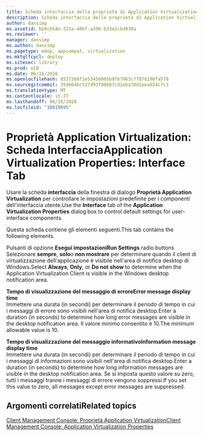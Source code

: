 ```yaml
---
title: Scheda interfaccia delle proprietà di Application Virtualization
description: Scheda interfaccia delle proprietà di Application Virtualization
author: dansimp
ms.assetid: bb9cb54e-315a-48bf-a396-b33e2cbd030a
ms.reviewer: ''
manager: dansimp
ms.author: dansimp
ms.pagetype: mdop, appcompat, virtualization
ms.mktglfcycl: deploy
ms.sitesec: library
ms.prod: w10
ms.date: 06/16/2016
ms.openlocfilehash: 8537268f1e53456805b9f67963c7f07d190fa578
ms.sourcegitcommit: 354664bc527d93f80687cd2eba70d1eea024c7c3
ms.translationtype: MT
ms.contentlocale: it-IT
ms.lasthandoff: 06/26/2020
ms.locfileid: "10819695"
---
```

# <span data-ttu-id="eeeea-103">Proprietà Application Virtualization: Scheda Interfaccia</span><span class="sxs-lookup"><span data-stu-id="eeeea-103">Application Virtualization Properties: Interface Tab</span></span>


<span data-ttu-id="eeeea-104">Usare la scheda **interfaccia** della finestra di dialogo **Proprietà Application Virtualization** per controllare le impostazioni predefinite per i componenti dell'interfaccia utente.</span><span class="sxs-lookup"><span data-stu-id="eeeea-104">Use the **Interface** tab of the **Application Virtualization Properties** dialog box to control default settings for user-interface components.</span></span>

<span data-ttu-id="eeeea-105">Questa scheda contiene gli elementi seguenti.</span><span class="sxs-lookup"><span data-stu-id="eeeea-105">This tab contains the following elements.</span></span>

<a href="" id="run-settings-radio-buttons"></a><span data-ttu-id="eeeea-106">Pulsanti di opzione **Esegui impostazioni**</span><span class="sxs-lookup"><span data-stu-id="eeeea-106">**Run Settings** radio buttons</span></span>  
<span data-ttu-id="eeeea-107">Selezionare **sempre**, **solo**o **non mostrare** per determinare quando il client di virtualizzazione dell'applicazione è visibile nell'area di notifica desktop di Windows.</span><span class="sxs-lookup"><span data-stu-id="eeeea-107">Select **Always**, **Only**, or **Do not show** to determine when the Application Virtualization Client is visible in the Windows desktop notification area.</span></span>

<a href="" id="error-message-display-time"></a>**<span data-ttu-id="eeeea-108">Tempo di visualizzazione del messaggio di errore</span><span class="sxs-lookup"><span data-stu-id="eeeea-108">Error message display time</span></span>**  
<span data-ttu-id="eeeea-109">Immettere una durata (in secondi) per determinare il periodo di tempo in cui i messaggi di errore sono visibili nell'area di notifica desktop.</span><span class="sxs-lookup"><span data-stu-id="eeeea-109">Enter a duration (in seconds) to determine how long error messages are visible in the desktop notification area.</span></span> <span data-ttu-id="eeeea-110">Il valore minimo consentito è 10.</span><span class="sxs-lookup"><span data-stu-id="eeeea-110">The minimum allowable value is 10.</span></span>

<a href="" id="information-message-display-time"></a>**<span data-ttu-id="eeeea-111">Tempo di visualizzazione del messaggio informativo</span><span class="sxs-lookup"><span data-stu-id="eeeea-111">Information message display time</span></span>**  
<span data-ttu-id="eeeea-112">Immettere una durata (in secondi) per determinare il periodo di tempo in cui i messaggi di informazioni sono visibili nell'area di notifica desktop.</span><span class="sxs-lookup"><span data-stu-id="eeeea-112">Enter a duration (in seconds) to determine how long information messages are visible in the desktop notification area.</span></span> <span data-ttu-id="eeeea-113">Se si imposta questo valore su zero, tutti i messaggi tranne i messaggi di errore vengono soppressi.</span><span class="sxs-lookup"><span data-stu-id="eeeea-113">If you set this value to zero, all messages except error messages are suppressed.</span></span>

## <span data-ttu-id="eeeea-114">Argomenti correlati</span><span class="sxs-lookup"><span data-stu-id="eeeea-114">Related topics</span></span>


[<span data-ttu-id="eeeea-115">Client Management Console: Proprietà Application Virtualization</span><span class="sxs-lookup"><span data-stu-id="eeeea-115">Client Management Console: Application Virtualization Properties</span></span>](client-management-console-application-virtualization-properties.md)

 

 





